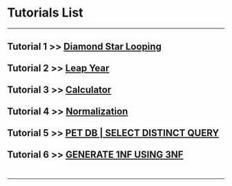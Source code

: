 # Tutorials List
---
 **Tutorial 1** >> [Diamond Star Looping](https://github.com/mtmast/tutorial/tree/tutorial-1) <br> <br>
 **Tutorial 2** >> [Leap Year](https://github.com/mtmast/tutorial/tree/tutorial-2) <br><br> 
 **Tutorial 3** >> [Calculator](https://github.com/mtmast/tutorial/tree/tutorial-3 ) <br> <br>
 **Tutorial 4** >> [Normalization](https://github.com/mtmast/tutorial/tree/tutorial-4) <br> <br>
  **Tutorial 5** >> [PET DB | SELECT DISTINCT QUERY](https://github.com/mtmast/tutorial/tree/tutorial-5) <br> <br>
   **Tutorial 6** >> [GENERATE 1NF USING 3NF](https://github.com/mtmast/tutorial/tree/tutorial-6) <br> <br>
 ---
 ---
 
 

